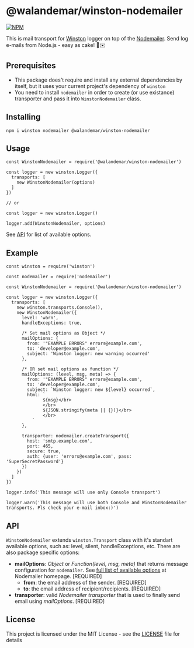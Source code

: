 ﻿@walandemar/winston-nodemailer
==================
[![NPM](https://nodei.co/npm/@walandemar/winston-nodemailer.png?downloads=true&downloadRank=true)](https://nodei.co/npm/@walandemar/winston-nodemailer/)

This is mail transport for [Winston](https://www.npmjs.com/package/winston) logger on top of the [Nodemailer](https://www.npmjs.com/package/nodemailer). Send log e-mails from Node.js - easy as cake! 🍰✉️

Prerequisites
-------------

 - This package does't require and install any external dependencies by itself, but it uses your current project's dependency of `winston`
 - You need to install `nodemailer` in order to create (or use existance) transporter and pass it into `WinstonNodemailer` class.

Installing
---------------
    npm i winston nodemailer @walandemar/winston-nodemailer

Usage
-----

    const WinstonNodemailer = require('@walandemar/winston-nodemailer')

    const logger = new winston.Logger({
      transports: [
        new WinstonNodemailer(options)
      ]
    })

    // or

    const logger = new winston.Logger()

    logger.add(WinstonNodemailer, options)

See [API](#api) for list of available options.

Example
-----

    const winston = require('winston')

    const nodemailer = require('nodemailer')

    const WinstonNodemailer = require('@walandemar/winston-nodemailer')

    const logger = new winston.Logger({
      transports: [
        new winston.transports.Console(),
        new WinstonNodemailer({
          level: 'warn',
          handleExceptions: true,

          /* Set mail options as Object */
          mailOptions: {
            from: '"EXAMPLE ERRORS" errors@example.com',
            to: 'developer@example.com',
            subject: 'Winston logger: new warning occurred'
          },

          /* OR set mail options as function */
          mailOptions: (level, msg, meta) => {
            from: '"EXAMPLE ERRORS" errors@example.com',
            to: 'developer@example.com',
            subject: `Winston logger: new ${level} occurred`,
            html: `
      			  ${msg}</br>
      		      </br>
      		      ${JSON.stringify(meta || {})}</br>
      		      </br>
      		  `
          },

          transporter: nodemailer.createTransport({
            host: 'smtp.example.com',
            port: 465,
            secure: true,
            auth: {user: 'errors@example.com', pass: 'SuperSecretPassword'}
          })
        })
      ]
    })

    logger.info('This message will use only Console transport')

    logger.warn('This message will use both Console and WinstonNodemailer transports. Pls check your e-mail inbox:)')

API
---
`WinstonNodemailer` extends `winston.Transport` class with it's standart available options, such as: level, silent, handleExceptions, etc. There are also package specific options:

 - **mailOptions**: *Object* or *Function(level, msg, meta)* that returns message configuration for `nodemailer`. See [full list of available options](https://nodemailer.com/message/)  at Nodemailer homepage. [REQUIRED]
	 - **from**: the email address of the sender. [REQUIRED]
	 - **to**: the email address of recipient/recipients. [REQUIRED]
 - **transporter**: valid *Nodemailer transporter* that is used to finally send email using *mailOptions*. [REQUIRED]

License
-------
This project is licensed under the MIT License - see the [LICENSE](LICENSE) file for details
